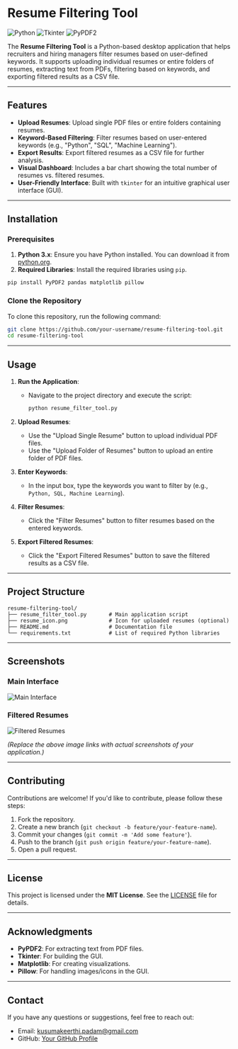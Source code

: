 # Resume Filtering Tool

![Python](https://img.shields.io/badge/Python-3.x-blue) ![Tkinter](https://img.shields.io/badge/Tkinter-GUI-green) ![PyPDF2](https://img.shields.io/badge/PyPDF2-PDF%20Parsing-orange)

The **Resume Filtering Tool** is a Python-based desktop application that helps recruiters and hiring managers filter resumes based on user-defined keywords. It supports uploading individual resumes or entire folders of resumes, extracting text from PDFs, filtering based on keywords, and exporting filtered results as a CSV file.

---

## Features

- **Upload Resumes**: Upload single PDF files or entire folders containing resumes.
- **Keyword-Based Filtering**: Filter resumes based on user-entered keywords (e.g., "Python", "SQL", "Machine Learning").
- **Export Results**: Export filtered resumes as a CSV file for further analysis.
- **Visual Dashboard**: Includes a bar chart showing the total number of resumes vs. filtered resumes.
- **User-Friendly Interface**: Built with `tkinter` for an intuitive graphical user interface (GUI).

---

## Installation

### Prerequisites

1. **Python 3.x**: Ensure you have Python installed. You can download it from [python.org](https://www.python.org/downloads/).
2. **Required Libraries**: Install the required libraries using `pip`.

```bash
pip install PyPDF2 pandas matplotlib pillow
```

### Clone the Repository

To clone this repository, run the following command:

```bash
git clone https://github.com/your-username/resume-filtering-tool.git
cd resume-filtering-tool
```

---

## Usage

1. **Run the Application**:
   - Navigate to the project directory and execute the script:

     ```bash
     python resume_filter_tool.py
     ```

2. **Upload Resumes**:
   - Use the "Upload Single Resume" button to upload individual PDF files.
   - Use the "Upload Folder of Resumes" button to upload an entire folder of PDF files.

3. **Enter Keywords**:
   - In the input box, type the keywords you want to filter by (e.g., `Python, SQL, Machine Learning`).

4. **Filter Resumes**:
   - Click the "Filter Resumes" button to filter resumes based on the entered keywords.

5. **Export Filtered Resumes**:
   - Click the "Export Filtered Resumes" button to save the filtered results as a CSV file.

---

## Project Structure

```
resume-filtering-tool/
├── resume_filter_tool.py       # Main application script
├── resume_icon.png             # Icon for uploaded resumes (optional)
├── README.md                   # Documentation file
└── requirements.txt            # List of required Python libraries
```

---

## Screenshots

### Main Interface
![Main Interface](screenshots/main_interface.png)

### Filtered Resumes
![Filtered Resumes](screenshots/filtered_resumes.png)

*(Replace the above image links with actual screenshots of your application.)*

---

## Contributing

Contributions are welcome! If you'd like to contribute, please follow these steps:

1. Fork the repository.
2. Create a new branch (`git checkout -b feature/your-feature-name`).
3. Commit your changes (`git commit -m 'Add some feature'`).
4. Push to the branch (`git push origin feature/your-feature-name`).
5. Open a pull request.

---

## License

This project is licensed under the **MIT License**. See the [LICENSE](LICENSE) file for details.

---

## Acknowledgments

- **PyPDF2**: For extracting text from PDF files.
- **Tkinter**: For building the GUI.
- **Matplotlib**: For creating visualizations.
- **Pillow**: For handling images/icons in the GUI.

---

## Contact

If you have any questions or suggestions, feel free to reach out:

- Email: kusumakeerthi.padam@gmail.com
- GitHub: [Your GitHub Profile](https://github.com/KeerthikaPadam)

